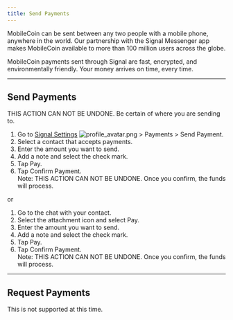 ```yaml
---
title: Send Payments
---
```

MobileCoin can be sent between any two people with a mobile phone, anywhere in the world. Our partnership with the Signal Messenger app makes MobileCoin available to more than 100 million users across the globe. 

MobileCoin payments sent through Signal are fast, encrypted, and environmentally friendly. Your money arrives on time, every time.

* * * * *

Send Payments
-------------

THIS ACTION CAN NOT BE UNDONE. Be certain of where you are sending to.

1.  Go to [Signal Settings](https://support.signal.org/hc/articles/360009091591) ![profile_avatar.png](https://support.signal.org/hc/article_attachments/360091706271/profile_avatar.png) > Payments > Send Payment.
2.  Select a contact that accepts payments.
3.  Enter the amount you want to send.
4.  Add a note and select the check mark.
5.  Tap Pay.
6.  Tap Confirm Payment.\
    Note: THIS ACTION CAN NOT BE UNDONE. Once you confirm, the funds will process.

or

1.  Go to the chat with your contact.
2.  Select the attachment icon and select Pay.
3.  Enter the amount you want to send.
4.  Add a note and select the check mark.
5.  Tap Pay.
6.  Tap Confirm Payment.\
    Note: THIS ACTION CAN NOT BE UNDONE. Once you confirm, the funds will process.


* * * * *

Request Payments
----------------

This is not supported at this time.
